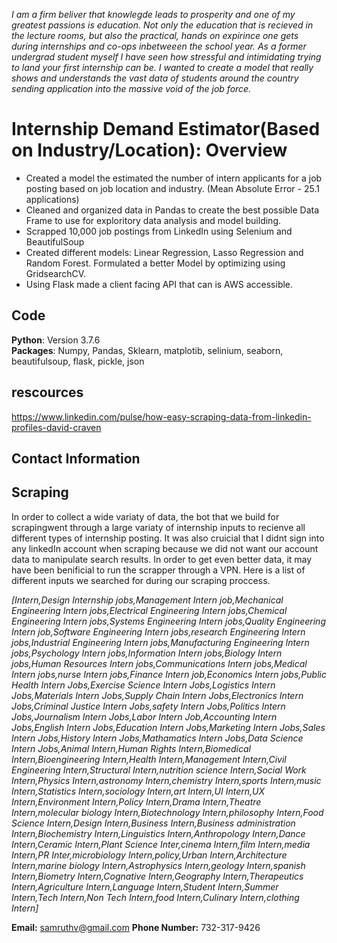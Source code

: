   *I am a firm beliver that knowlegde leads to prosperity and one of my greatest passions is education. Not only the education that is recieved in the lecture rooms, but also the practical, hands on expirince one gets during internships and co-ops inbetweeen the school year. As a former undergrad student myself I have seen how stressful and intimidating trying to land your first internship can be. I wanted to create a model that really shows and understands the vast data of students around the country sending application into the massive void of the job force.*
# Internship Demand Estimator(Based on Industry/Location): Overview
- Created a model the estimated the number of intern applicants for a job posting based on job location and industry. (Mean Absolute Error - 25.1 applications)
- Cleaned and organized data in Pandas to create the best possible Data Frame to use for exploritory data analysis and model building.
- Scrapped 10,000 job postings from LinkedIn using Selenium and BeautifulSoup
- Created different models: Linear Regression, Lasso Regression and Random Forest. Formulated a better Model by optimizing using GridsearchCV. 
- Using Flask made a client facing API that can is AWS accessible.

## Code
**Python**: Version 3.7.6  
**Packages**: Numpy, Pandas, Sklearn, matplotib, selinium, seaborn, beautifulsoup, flask, pickle, json 


## rescources

https://www.linkedin.com/pulse/how-easy-scraping-data-from-linkedin-profiles-david-craven

## Contact Information

## Scraping
In order to collect a wide variaty of data, the bot that we build for scrapingwent through a large variaty of internship inputs to recienve all different types of internship posting. It was also cruicial that I didnt sign into any linkedIn account when scraping because we did not want our account data to manipulate search results. In order to get even better data, it may have been benificial to run the scrapper through a VPN. Here is a list of different inputs we searched for during our scraping proccess. 

*[Intern,Design Internship jobs,Management Intern job,Mechanical Engineering Intern jobs,Electrical Engineering Intern jobs,Chemical Engineering Intern jobs,Systems Engineering Intern jobs,Quality Engineering Intern job,Software Engineering Intern jobs,research Engineering Intern jobs,Industrial Engineering Intern jobs,Manufacturing Engineering Intern jobs,Psychology Intern jobs,Information Intern jobs,Biology Intern jobs,Human Resources Intern jobs,Communications Intern jobs,Medical Intern jobs,nurse Intern jobs,Finance Intern job,Economics Intern jobs,Public Health Intern Jobs,Exercise Science Intern Jobs,Logistics Intern Jobs,Materials Intern Jobs,Supply Chain Intern Jobs,Electronics Intern Jobs,Criminal Justice Intern Jobs,safety Intern Jobs,Politics Intern Jobs,Journalism Intern Jobs,Labor Intern Job,Accounting Intern Jobs,English Intern Jobs,Education Intern Jobs,Marketing Intern Jobs,Sales Intern Jobs,History Intern Jobs,Mathamatics Intern Jobs,Data Science Intern Jobs,Animal Intern,Human Rights Intern,Biomedical Intern,Bioengineering Intern,Health Intern,Management Intern,Civil Engineering Intern,Structural Intern,nutrition science Intern,Social Work Intern,Physics Intern,astronomy Intern,chemistry Intern,sports Intern,music Intern,Statistics Intern,sociology Intern,art Intern,UI Intern,UX Intern,Environment Intern,Policy Intern,Drama Intern,Theatre Intern,molecular biology Intern,Biotechnology Intern,philosophy Intern,Food Science Intern,Design Intern,Business Intern,Business administration Intern,Biochemistry Intern,Linguistics Intern,Anthropology Intern,Dance Intern,Ceramic Intern,Plant Science Inter,cinema Intern,film Intern,media Intern,PR Inter,microbiology Intern,policy,Urban Intern,Architecture Intern,marine biology Intern,Astrophysics Intern,geology Intern,spanish Intern,Biometry Intern,Cognative Intern,Geography Intern,Therapeutics Intern,Agriculture Intern,Language Intern,Student Intern,Summer Intern,Tech Intern,Non Tech Intern,food Intern,Culinary Intern,clothing Intern]*

**Email:** samruthv@gmail.com
**Phone Number:** 732-317-9426
